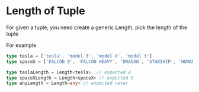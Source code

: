 <!--info-header-start-->
<h1>
  Length of Tuple
</h1>
<!--info-header-end-->

For given a tuple, you need create a generic Length, pick the length of the tuple

For example


```ts
type tesla = ['tesla', 'model 3', 'model X', 'model Y']
type spaceX = ['FALCON 9', 'FALCON HEAVY', 'DRAGON', 'STARSHIP', 'HUMAN SPACEFLIGHT']

type teslaLength = Length<tesla>  // expected 4
type spaceXLength = Length<spaceX> // expected 5
type anyLength = Length<any> // expected never
```

